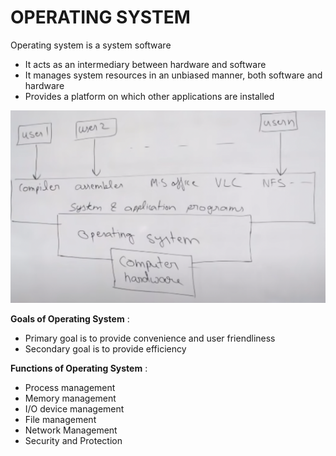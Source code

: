 # OPERATING SYSTEM

Operating system is a system software
* It acts as an intermediary between hardware and software
* It manages system resources in an unbiased manner, both software and hardware
* Provides a platform on which other applications are installed

![Alt text](../../Images/os1.png)

**Goals of Operating System** :
* Primary goal is to provide convenience and user friendliness
* Secondary goal is to provide efficiency

**Functions of Operating System** :
* Process management
* Memory management
* I/O device management
* File management
* Network Management
* Security and Protection

